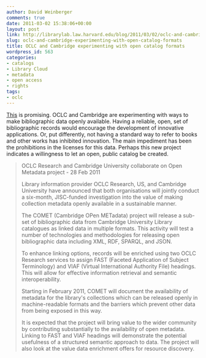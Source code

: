 ```yaml
---
author: David Weinberger
comments: true
date: 2011-03-02 15:38:06+00:00
layout: post
link: http://librarylab.law.harvard.edu/blog/2011/03/02/oclc-and-cambridge-experimenting-with-open-catalog-formats/
slug: oclc-and-cambridge-experimenting-with-open-catalog-formats
title: OCLC and Cambridge experimenting with open catalog formats
wordpress_id: 563
categories:
- catalogs
- Library Cloud
- metadata
- open access
- rights
tags:
- oclc
---
```


[This](http://www.knowledgespeak.com/newsArchieveviewdtl.asp?pickUpID=12386&pickUpBatch=1638#12386) is promising. OCLC and Cambridge are experimenting with ways to make bibliographic data openly available. Having a reliable, open, set of bibliographic records would encourage the development of innovative applications. Or, put differently, not having a standard way to refer to books and other works has inhibited innovation. The main impediment has been the prohibitions in the licenses for this data. Perhaps this new project indicates a willingness to let an open, public catalog be created.




<blockquote>

OCLC Research and Cambridge University collaborate on Open Metadata project - 28 Feb 2011

Library information provider OCLC Research, US, and Cambridge University have announced that both organisations will jointly conduct a six-month, JISC-funded investigation into the value of making collection metadata openly available in a sustainable manner.

The COMET (Cambridge OPen METadata) project will release a sub-set of bibliographic data from Cambridge University Library catalogues as linked data in multiple formats. This activity will test a number of technologies and methodologies for releasing open bibliographic data including XML, RDF, SPARQL, and JSON.

To enhance linking options, records will be enriched using two OCLC Research services to assign FAST (Faceted Application of Subject Terminology) and VIAF (Virtual International Authority File) headings. This will allow for effective information retrieval and semantic interoperability.

Starting in February 2011, COMET will document the availability of metadata for the library's collections which can be released openly in machine-readable formats and the barriers which prevent other data from being exposed in this way.

It is expected that the project will bring value to the wider community by contributing substantially to the availability of open metadata. Linking to FAST and VIAF headings will demonstrate the potential usefulness of a structured semantic approach to data. The project will also look at the value data enrichment offers for resource discovery.</blockquote>




